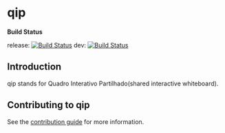 # qip

**Build Status**

release: [![Build Status](https://travis-ci.org/PedDavid/qip.svg?branch=master)](https://travis-ci.org/PedDavid/qip)
dev: [![Build Status](https://travis-ci.org/PedDavid/qip.svg?branch=develop)](https://travis-ci.org/PedDavid/qip)

## Introduction

qip stands for Quadro Interativo Partilhado(shared interactive whiteboard).

## Contributing to qip

See the [contribution guide](CONTRIBUTING.md) for more information.